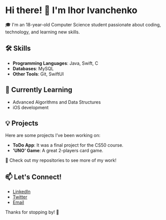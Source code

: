 # Hi there! 👋  I'm Ihor Ivanchenko

🎓 I'm an 18-year-old Computer Science student passionate about coding, technology, and learning new skills.  

## 🛠 Skills  
- **Programming Languages**: Java, Swift, C 
- **Databases**: MySQL  
- **Other Tools**: Git, SwiftUI  

## 🌱 Currently Learning  
- Advanced Algorithms and Data Structures
- iOS development

## 💡 Projects  
Here are some projects I’ve been working on:  
- **ToDo App**: It was a final project for the CS50 course.   
- **'UNO' Game**: A great 2-players card game.  

📂 Check out my repositories to see more of my work!  

## 📫 Let's Connect!  
- [LinkedIn](https://www.linkedin.com/in/ihor-ivanchenko-593a9330a/)  
- [Twitter](https://x.com/Ivanchenko1011)  
- [Email](igoriva2014@gmail.com)  

Thanks for stopping by! 🌟
